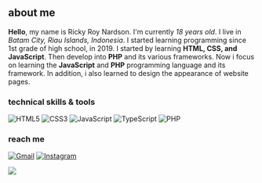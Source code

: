 ## about me

**Hello**, my name is Ricky Roy Nardson. I'm currently _18 years old_. I live in _Batam City, Riau Islands, Indonesia_. I started learning programming since 1st grade of high school, in 2019. I started by learning **HTML, CSS, and JavaScript**. Then develop into **PHP** and its various frameworks. Now i focus on learning the **JavaScript** and **PHP** programming language and its framework. In addition, i also learned to design the appearance of website pages.

### technical skills & tools

<div>
  <img src="https://img.shields.io/badge/HTML5-E34F26?style=flat-square&logo=html5&logoColor=white" alt="HTML5"/>
  <img src="https://img.shields.io/badge/CSS3-1572B6?style=flat-square&logo=css3&logoColor=white" alt="CSS3"/>
  <img src="https://img.shields.io/badge/JavaScript-323330?style=flat-square&logo=javascript&logoColor=F7DF1E" alt="JavaScript"/>
  <img src="https://img.shields.io/badge/TypeScript-3178C6?style=flat-square&logo=typescript&logoColor=white" alt="TypeScript"/>
  <img src="https://img.shields.io/badge/PHP-777BB4?style=flat-square&logo=php&logoColor=white" alt="PHP"/>
</div>

### reach me

[![Gmail](https://img.shields.io/badge/Gmail-D14836?style=for-the-badge&logo=gmail&logoColor=white)](mailto:rickyroynardson@gmail.com)
[![Instagram](https://img.shields.io/badge/Instagram-E4405F?style=for-the-badge&logo=instagram&logoColor=white)](https://www.instagram.com/kykyroy)

![](https://komarev.com/ghpvc/?username=rickyroynardson&style=flat-square)
